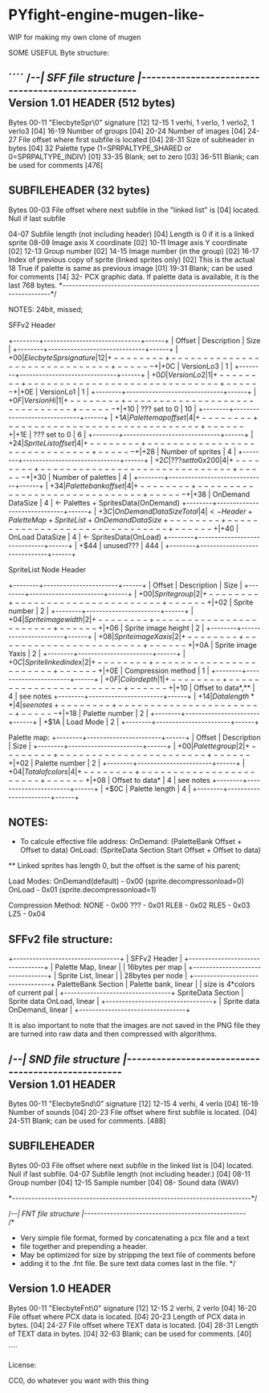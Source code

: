 # PYfight-engine-mugen-like-
WIP for making my own clone of mugen 


SOME USEFUL Byte structure:


´´´´
/*--| SFF file structure
|--------------------------------------------------*\
  Version 1.01
HEADER (512 bytes)
------
Bytes
00-11  "ElecbyteSpr\0" signature				[12]
12-15  1 verhi, 1 verlo, 1 verlo2, 1 verlo3			[04]
16-19  Number of groups						[04]
20-24  Number of images						[04]
24-27  File offset where first subfile is located		[04]
28-31  Size of subheader in bytes				[04]
32     Palette type (1=SPRPALTYPE_SHARED or 0=SPRPALTYPE_INDIV)	[01]
33-35  Blank; set to zero					[03]
36-511 Blank; can be used for comments				[476]

SUBFILEHEADER (32 bytes)
-------
Bytes
00-03 File offset where next subfile in the "linked list" is	[04] 
      located.  Null if last subfile

04-07 Subfile length (not including header)			[04]
      Length is 0 if it is a linked sprite
08-09 Image axis X coordinate					[02]
10-11 Image axis Y coordinate					[02]
12-13 Group number						[02]
14-15 Image number (in the group)				[02]
16-17 Index of previous copy of sprite (linked sprites only)	[02]
      This is the actual
18    True if palette is same as previous image			[01]
19-31 Blank; can be used for comments				[14]
32-   PCX graphic data. If palette data is available, it is the last
      768 bytes.
\*--------------------------------------------------------------------------*/

NOTES:
24bit, missed;


SFFv2 Header

+--------+------------------------------+------+
| Offset | Description                  | Size |
+--------+------------------------------+------+
|  +$00  | ElecbyteSpr signature        |  12  |
+--------+------------------------------+------+
|  +$0C  | VersionLo3                   |   1  |
+--------+------------------------------+------+
|  +$0D  | VersionLo2                   |   1  |
+--------+------------------------------+------+
|  +$0E  | VersionLo1                   |   1  |
+--------+------------------------------+------+
|  +$0F  | VersionHi                    |   1  |
+--------+------------------------------+------+
|  +$10  | ??? set to 0                 |  10  |
+--------+------------------------------+------+
|  +$1A  | Palette map offset           |   4  |
+--------+------------------------------+------+
|  +$1E  | ??? set to 0                 |   6  |
+--------+------------------------------+------+
|  +$24  | SpriteList offset            |   4  |
+--------+------------------------------+------+
|  +$28  | Number of sprites            |   4  |
+--------+------------------------------+------+
|  +$2C  | ??? set to 0x200             |   4  |
+--------+------------------------------+------+
|  +$30  | Number of palettes           |   4  |
+--------+------------------------------+------+
|  +$34  | Palette bank offset          |   4  |
+--------+------------------------------+------+
|  +$38  | OnDemand DataSize            |   4  | <- Palettes + SpritesData(OnDemand)
+--------+------------------------------+------+
|  +$3C  | OnDemand DataSize Total      |   4  | <- Header + PaletteMap + SpriteList + OnDemand DataSize
+--------+------------------------------+------+
|  +$40  | OnLoad DataSize              |   4  | <- SpritesData(OnLoad)
+--------+------------------------------+------+
|  +$44  | unused???                    | 444  |
+--------+------------------------------+------+



SpriteList Node Header

+--------+-----------------------+------+
| Offset | Description           | Size |
+--------+-----------------------+------+
|  +$00  | Sprite group          |   2  |
+--------+-----------------------+------+
|  +$02  | Sprite number         |   2  |
+--------+-----------------------+------+
|  +$04  | Sprite image width    |   2  |
+--------+-----------------------+------+
|  +$06  | Sprite image height   |   2  |
+--------+-----------------------+------+
|  +$08  | Sprite image Xaxis    |   2  |
+--------+-----------------------+------+
|  +$0A  | Sprite image Yaxis    |   2  |
+--------+-----------------------+------+
|  +$0C  | Sprite linked index   |   2  |
+--------+-----------------------+------+
|  +$0E  | Compression method    |   1  |
+--------+-----------------------+------+
|  +$0F  | Color depth           |   1  |
+--------+-----------------------+------+
|  +$10  | Offset to data*,**    |   4  |  see notes
+--------+-----------------------+------+
|  +$14  | Data length**         |   4  |  see notes
+--------+-----------------------+------+
|  +$18  | Palette number        |   2  |
+--------+-----------------------+------+
|  +$1A  | Load Mode             |   2  |
+--------+-----------------------+------+
 
Palette map:
+--------+-----------------------+------+
| Offset | Description           | Size |
+--------+-----------------------+------+
|  +$00  | Palette group         |   2  |
+--------+-----------------------+------+
|  +$02  | Palette number        |   2  |
+--------+-----------------------+------+
|  +$04  | Total of colors       |   4  |
+--------+-----------------------+------+
|  +$08  | Offset to data*       |   4  |  see notes
+--------+-----------------------+------+
|  +$0C  | Palette length        |   4  |
+--------+-----------------------+------+
 
NOTES:
-------
 *   To calcule effective file address:
     OnDemand:  (PaletteBank Offset + Offset to data)
     OnLoad:    (SpriteData Section Start Offset + Offset to data)

 **  Linked sprites has length 0, but the offset is
     the same of his parent;
 
Load Modes:
 OnDemand(default) - 0x00 (sprite.decompressonload=0)
 OnLoad            - 0x01 (sprite.decompressonload=1)

Compression Method:
 NONE  - 0x00
 ???   - 0x01
 RLE8  - 0x02
 RLE5  - 0x03
 LZ5   - 0x04

 
SFFv2 file structure:
------------------------------------

 +---------------------------------+
 | SFFv2 Header                    |
 +---------------------------------+
 | Palette Map, linear             |
 | 16bytes per map                 |
 +---------------------------------+
 | Sprite List, linear             |
 | 28bytes per node                |
 +---------------------------------+ PaletteBank Section
 | Palette bank, linear            |
 | size is 4*colors of current pal |
 +---------------------------------+ SpriteData Section
 | Sprite data OnLoad, linear      |
 +---------------------------------+
 | Sprite data OnDemand, linear    |
 +---------------------------------+






  
It is also important to note that the images are not saved in the PNG file they are turned into raw data and then compressed with algorithms.


/*--| SND file structure
|--------------------------------------------------*\
  Version 1.01
HEADER
------
Bytes
00-11  "ElecbyteSnd\0" signature				[12]
12-15  4 verhi, 4 verlo						[04]
16-19  Number of sounds						[04]
20-23  File offset where first subfile is located.		[04]
24-511 Blank; can be used for comments.				[488]

SUBFILEHEADER
-------
Bytes
00-03 File offset where next subfile in the linked list is	[04]
      located. Null if last subfile.
04-07 Subfile length (not including header.)			[04]
08-11 Group number						[04]
12-15 Sample number						[04]
08-   Sound data (WAV)

\*--------------------------------------------------------------------------*/


/*--| FNT file structure |--------------------------------------------------*\
/*
 * Very simple file format, formed by concatenating a pcx file and a text
 * file together and prepending a header.
 * May be optimized for size by stripping the text file of comments before
 * adding it to the .fnt file. Be sure text data comes last in the file.
 */

  Version 1.0
HEADER
------
Bytes
00-11  "ElecbyteFnt\0" signature                                         [12]
12-15  2 verhi, 2 verlo                                                  [04]
16-20  File offset where PCX data is located.                            [04]
20-23  Length of PCX data in bytes.                                      [04]
24-27  File offset where TEXT data is located.                           [04]
28-31  Length of TEXT data in bytes.                                     [04]
32-63  Blank; can be used for comments.                                  [40]

´´´´


License:

CC0, do whatever you want with this thing
